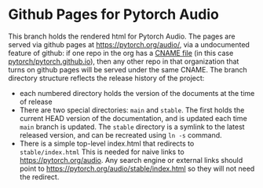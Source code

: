 # Github Pages for Pytorch Audio

This branch holds the rendered html for Pytorch Audio. The pages are served via
github pages at https://pytorch.org/audio/, via a undocumented feature of
github: if one repo in the org has a [CNAME
file](https://github.com/pytorch/pytorch.github.io/blob/site/CNAME) (in this
case [pytorch/pytorch.github.io](https://github.com/pytorch/pytorch.github.io)),
then any other repo in that organization that turns on github pages will be
served under the same CNAME. The branch directory structure reflects the
release history of the project:
- each numbered directory holds the version of the documents at the time of
  release
- There are two special directories: `main` and `stable`.
  The first holds the
  current HEAD version of the documentation, and is updated each time `main`
  branch is updated.
  The `stable` directory is a symlink to the latest released version, and can
  be recreated using `ln -s` command.
- There is a simple top-level index.html that redirects to `stable/index.html`
  This is needed for naive links to https://pytorch.org/audio. Any search
  engine or external links should point to
  https://pytorch.org/audio/stable/index.html so they will not need the
  redirect.
